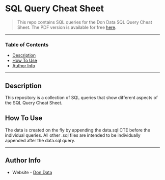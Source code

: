 # SQL Query Cheat Sheet

> This repo contains SQL queries for the Don Data SQL Query Cheat Sheet. The PDF version is available for free [here](https://www.dondata.ai/sqlcheatsheet).

---

### Table of Contents

- [Description](#description)
- [How To Use](#how-to-use)
- [Author Info](#author-info)

---

## Description

This repository is a collection of SQL queries that show different aspects of the SQL Query Cheat Sheet.

## How To Use

The data is created on the fly by appending the data.sql CTE before the individual queries. All other .sql files are intended to be individually appended after the data.sql query.

---

## Author Info

- Website - [Don Data](https://dondata.ai)
